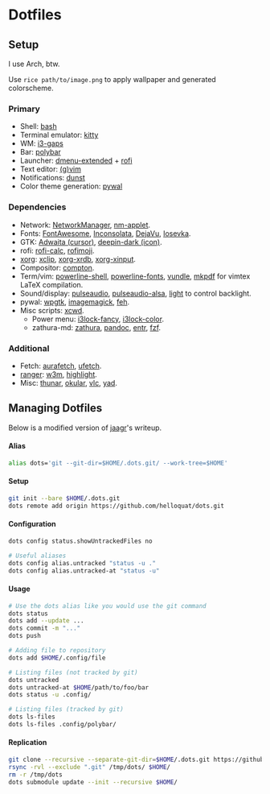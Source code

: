 # Dotfiles

## Setup

I use Arch, btw.

Use `rice path/to/image.png` to apply wallpaper and generated colorscheme.

### Primary
- Shell: [bash](https://www.gnu.org/software/bash/)
- Terminal emulator: [kitty](https://github.com/kovidgoyal/kitty)
- WM: [i3-gaps](https://github.com/Airblader/i3)
- Bar: [polybar](https://github.com/jaagr/polybar)
- Launcher: [dmenu-extended](https://github.com/MarkHedleyJones/dmenu-extended) + [rofi](https://github.com/DaveDavenport/rofi)
- Text editor: [(g)vim](https://www.archlinux.org/packages/extra/x86_64/gvim/)
- Notifications: [dunst](https://github.com/dunst-project/dunst)
- Color theme generation: [pywal](https://github.com/dylanaraps/pywal)

### Dependencies
- Network: [NetworkManager](https://www.archlinux.org/packages/extra/x86_64/networkmanager/), [nm-applet](https://www.archlinux.org/packages/extra/x86_64/network-manager-applet/).
- Fonts: [FontAwesome](https://aur.archlinux.org/packages/ttf-font-awesome/), [Inconsolata](https://www.archlinux.org/packages/community/any/ttf-inconsolata/), [DejaVu](https://www.archlinux.org/packages/extra/any/ttf-dejavu/), [Iosevka](https://github.com/be5invis/Iosevka).
- GTK: [Adwaita (cursor)](https://www.archlinux.org/packages/?name=gnome-themes-extra), [deepin-dark (icon)](https://www.archlinux.org/packages/community/any/deepin-icon-theme/).
- rofi: [rofi-calc](https://github.com/svenstaro/rofi-calc), [rofimoji](https://github.com/fdw/rofimoji).
- [xorg](https://www.archlinux.org/groups/x86_64/xorg/): [xclip](https://github.com/astrand/xclip), [xorg-xrdb](https://www.archlinux.org/packages/extra/x86_64/xorg-xrdb/), [xorg-xinput](https://www.archlinux.org/packages/extra/x86_64/xorg-xinput/).
- Compositor: [compton](https://github.com/chjj/compton).
- Term/vim: [powerline-shell](https://github.com/b-ryan/powerline-shell), [powerline-fonts](https://github.com/powerline/fonts), [vundle](https://github.com/VundleVim/Vundle.vim), [mkpdf](https://github.com/seifferth/mkpdf) for vimtex LaTeX compilation.
- Sound/display: [pulseaudio](https://www.archlinux.org/packages/?name=pulseaudio), [pulseaudio-alsa](https://www.archlinux.org/packages/extra/any/pulseaudio-alsa/), [light](https://github.com/haikarainen/light) to control backlight.
- pywal: [wpgtk](https://github.com/deviantfero/wpgtk), [imagemagick](https://github.com/ImageMagick/ImageMagick), [feh](https://www.archlinux.org/packages/extra/x86_64/feh/).
- Misc scripts: [xcwd](https://github.com/schischi/xcwd).
    - Power menu: [i3lock-fancy](https://github.com/meskarune/i3lock-fancy), [i3lock-color](https://github.com/PandorasFox/i3lock-color).
    - zathura-md: [zathura](https://www.archlinux.org/packages/community/x86_64/zathura/), [pandoc](https://github.com/jgm/pandoc), [entr](http://eradman.com/entrproject/), [fzf](https://github.com/junegunn/fzf).

### Additional
- Fetch: [aurafetch](https://gitlab.com/LionessAlana/aurafetch), [ufetch](https://gitlab.com/jschx/ufetch).
- [ranger](https://github.com/ranger/ranger): [w3m](https://www.archlinux.org/packages/extra/x86_64/w3m/), [highlight](https://github.com/tajmone/highlight).
- Misc: [thunar](https://www.archlinux.org/packages/extra/x86_64/thunar/), [okular](https://www.archlinux.org/packages/extra/x86_64/okular/), [vlc](https://www.videolan.org/vlc/), [yad](https://github.com/v1cont/yad).


## Managing Dotfiles

Below is a modified version of [jaagr](https://github.com/jaagr/dots)'s writeup.

#### Alias
~~~ sh
alias dots='git --git-dir=$HOME/.dots.git/ --work-tree=$HOME'
~~~

#### Setup
~~~ sh
git init --bare $HOME/.dots.git
dots remote add origin https://github.com/helloquat/dots.git
~~~

#### Configuration
~~~ sh
dots config status.showUntrackedFiles no

# Useful aliases
dots config alias.untracked "status -u ."
dots config alias.untracked-at "status -u"
~~~

#### Usage
~~~ sh
# Use the dots alias like you would use the git command
dots status
dots add --update ...
dots commit -m "..."
dots push

# Adding file to repository
dots add $HOME/.config/file

# Listing files (not tracked by git)
dots untracked
dots untracked-at $HOME/path/to/foo/bar
dots status -u .config/

# Listing files (tracked by git)
dots ls-files
dots ls-files .config/polybar/
~~~

#### Replication
~~~ sh
git clone --recursive --separate-git-dir=$HOME/.dots.git https://github.com/helloquat/dots.git /tmp/dots
rsync -rvl --exclude ".git" /tmp/dots/ $HOME/
rm -r /tmp/dots
dots submodule update --init --recursive $HOME/
~~~
